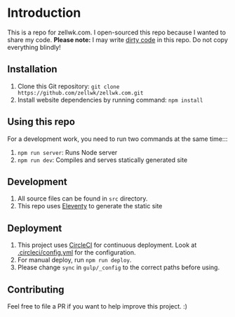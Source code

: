 # Introduction

This is a repo for zellwk.com. I open-sourced this repo because I wanted to share my code.
**Please note:** I may write [dirty code](https://zellwk.com/blog/its-okay-to-write-dirty-code/) in this repo.
Do not copy everything blindly!

## Installation

1. Clone this Git repository: `git clone https://github.com/zellwk/zellwk.com.git`
2. Install website dependencies by running command: `npm install`

## Using this repo

For a development work, you need to run two commands at the same time:::

1. `npm run server`: Runs Node server
2. `npm run dev`: Compiles and serves statically generated site

## Development

1. All source files can be found in `src` directory.
2. This repo uses [Eleventy](https://github.com/11ty/eleventy) to generate the static site

## Deployment

1. This project uses [CircleCI](https://circleci.com) for continuous deployment. Look at [.circleci/config.yml](.circleci/config.yml) for the configuration.
2. For manual deploy, run `npm run deploy`.
3. Please change `sync` in `gulp/_config` to the correct paths before using.

## Contributing

Feel free to file a PR if you want to help improve this project. :)
